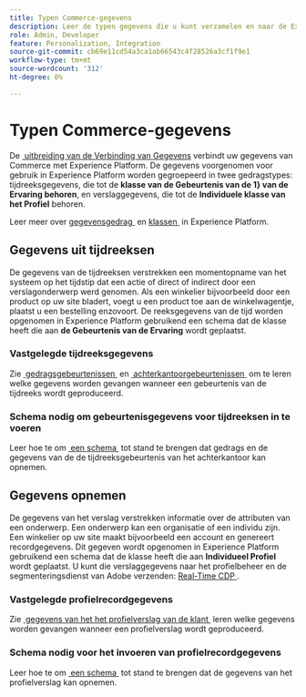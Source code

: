 ```yaml
---
title: Typen Commerce-gegevens
description: Leer de typen gegevens die u kunt verzamelen en naar de Experience Platform kunt verzenden.
role: Admin, Developer
feature: Personalization, Integration
source-git-commit: cb69e11cd54a3ca1ab66543c4f28526a3cf1f9e1
workflow-type: tm+mt
source-wordcount: '312'
ht-degree: 0%

---
```


# Typen Commerce-gegevens

De [&#x200B; uitbreiding van de Verbinding van Gegevens &#x200B;](overview.md) verbindt uw gegevens van Commerce met Experience Platform. De gegevens voorgenomen voor gebruik in Experience Platform worden gegroepeerd in twee gedragstypes: tijdreeksgegevens, die tot de **klasse van de Gebeurtenis van de 1&rbrace; van de Ervaring behoren**, en verslaggegevens, die tot de **Individuele klasse van het Profiel** behoren.

Leer meer over [&#x200B; gegevensgedrag &#x200B;](https://experienceleague.adobe.com/docs/experience-platform/xdm/schema/composition.html?lang=nl-NL#data-behaviors) en [&#x200B; klassen &#x200B;](https://experienceleague.adobe.com/docs/experience-platform/xdm/schema/composition.html?lang=nl-NL#class) in Experience Platform.

## Gegevens uit tijdreeksen

De gegevens van de tijdreeksen verstrekken een momentopname van het systeem op het tijdstip dat een actie of direct of indirect door een verslagonderwerp werd genomen. Als een winkelier bijvoorbeeld door een product op uw site bladert, voegt u een product toe aan de winkelwagentje, plaatst u een bestelling enzovoort. De reeksgegevens van de tijd worden opgenomen in Experience Platform gebruikend een schema dat de klasse heeft die aan **de Gebeurtenis van de Ervaring** wordt geplaatst.

### Vastgelegde tijdreeksgegevens

Zie [&#x200B; gedragsgebeurtenissen &#x200B;](events.md) en [&#x200B; achterkantoorgebeurtenissen &#x200B;](events-backoffice.md) om te leren welke gegevens worden gevangen wanneer een gebeurtenis van de tijdreeks wordt geproduceerd.

### Schema nodig om gebeurtenisgegevens voor tijdreeksen in te voeren

Leer hoe te om [&#x200B; een schema &#x200B;](update-xdm.md) tot stand te brengen dat gedrags en de gegevens van de de tijdreeksgebeurtenis van het achterkantoor kan opnemen.

## Gegevens opnemen

De gegevens van het verslag verstrekken informatie over de attributen van een onderwerp. Een onderwerp kan een organisatie of een individu zijn. Een winkelier op uw site maakt bijvoorbeeld een account en genereert recordgegevens. Dit gegeven wordt opgenomen in Experience Platform gebruikend een schema dat de klasse heeft die aan **Individueel Profiel** wordt geplaatst. U kunt die verslaggegevens naar het profielbeheer en de segmenteringsdienst van Adobe verzenden: [&#x200B; Real-Time CDP &#x200B;](https://experienceleague.adobe.com/docs/experience-platform/rtcdp/intro/rtcdp-intro/overview.html?lang=nl-NL).

### Vastgelegde profielrecordgegevens

Zie [&#x200B; gegevens van het het profielverslag van de klant &#x200B;](events-profilerecord.md) leren welke gegevens worden gevangen wanneer een profielverslag wordt geproduceerd.

### Schema nodig voor het invoeren van profielrecordgegevens

Leer hoe te om [&#x200B; een schema &#x200B;](profile-data.md) tot stand te brengen dat de gegevens van het profielverslag kan opnemen.
